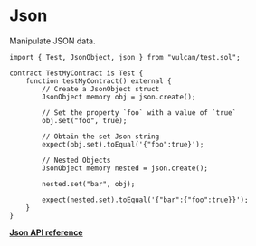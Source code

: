 # Json

Manipulate JSON data.

```solidity
import { Test, JsonObject, json } from "vulcan/test.sol";

contract TestMyContract is Test {
    function testMyContract() external {
        // Create a JsonObject struct
        JsonObject memory obj = json.create();

        // Set the property `foo` with a value of `true`
        obj.set("foo", true);

        // Obtain the set Json string
        expect(obj.set).toEqual('{"foo":true}');

        // Nested Objects
        JsonObject memory nested = json.create();

        nested.set("bar", obj);

        expect(nested.set).toEqual('{"bar":{"foo":true}}');
    }
}
```
[**Json API reference**](../reference/modules/json.md)
